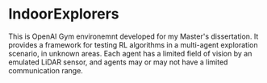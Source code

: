# IndoorExplorers
This is OpenAI Gym environemnt developed for my Master's dissertation. 
It provides a framework for testing RL algorithms in a multi-agent exploration scenario, in unknown areas.
Each agent has a limited field of vision by an emulated LiDAR sensor, and agents may or may not have a limited communication range.
